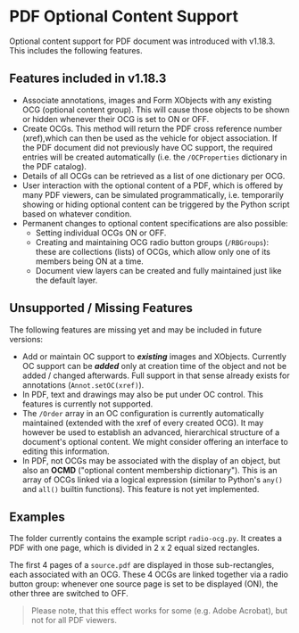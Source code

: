 # PDF Optional Content Support
Optional content support for PDF document was introduced with v1.18.3.
This includes the following features.

## Features included in v1.18.3

* Associate annotations, images and Form XObjects with any existing OCG (optional content group). This will cause those objects to be shown or hidden whenever their OCG is set to ON or OFF.
* Create OCGs. This method will return the PDF cross reference number (xref),which can then be used as the vehicle for object association. If the PDF document did not previously have OC support, the required entries will be created automatically (i.e. the `/OCProperties` dictionary in the PDF catalog).
* Details of all OCGs can be retrieved as a list of one dictionary per OCG.
* User interaction with the optional content of a PDF, which is offered by many PDF viewers, can be simulated programmatically, i.e. temporarily showing or hiding optional content can be triggered by the Python script based on whatever condition.
* Permanent changes to optional content specifications are also possible:
    - Setting individual OCGs ON or OFF.
    - Creating and maintaining OCG radio button groups (`/RBGroups`): these are collections (lists) of OCGs, which allow only one of its members being ON at a time.
    - Document view layers can be created and fully maintained just like the default layer.

## Unsupported / Missing Features
The following features are missing yet and may be included in future versions:
* Add or maintain OC support to **_existing_** images and XObjects. Currently OC support can be **_added_** only at creation time of the object and not be added / changed afterwards. Full support in that sense already exists for annotations (`Annot.setOC(xref)`).
* In PDF, text and drawings may also be put under OC control. This features is currently not supported.
* The `/Order` array in an OC configuration is currently automatically maintained (extended with the xref of every created OCG). It may however be used to establish an advanced, hierarchical structure of a document's optional content. We might consider offering an interface to editing this information.
* In PDF, not OCGs may be associated with the display of an object, but also an **OCMD** ("optional content membership dictionary"). This is an array of OCGs linked via a logical expression (similar to Python's ``any()`` and ``all()`` builtin functions). This feature is not yet implemented.

## Examples
The folder currently contains the example script `radio-ocg.py`. It creates a PDF with one page, which is divided in 2 x 2 equal sized rectangles.

The first 4 pages of a `source.pdf` are displayed in those sub-rectangles, each associated with an OCG. These 4 OCGs are linked together via a radio button group: whenever one source page is set to be displayed (ON), the other three are switched to OFF.

> Please note, that this effect works for some (e.g. Adobe Acrobat), but not for all PDF viewers.

